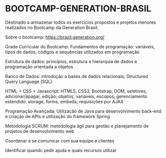 # BOOTCAMP-GENERATION-BRASIL
Destinado a armazenar todos os exercícios propostos e projetos menores realizados no Bootcamp da Generation Brasil.  

Sobre o bootcamp: https://brazil.generation.org/

Grade Currícular do Bootcamp: 
Fundamentos de programação: variáveis, tipos de dados, códigos e sequências utilizados em programação

Estrutura de dados: princípios, estrutura e hierarquia de dados e programação orientada a objetos

Banco de Dados: introdução a bases de dados relacionais; Structured Query Language (SQL)

HTML + CSS + Javascript: HTML5, CSS3, Bootstrap, DOM, seletores, adicionar/apagar, edição; objetos, variáveis, escopos; gerenciamento estendido: storage, forms, embeds; requisições por AJAX

Programação Avançada: Utilização de Java para desenvolvimento back-end e criação de APIs e utilização do framework Spring

Metodologia SCRUM: metodologia ágil para gestão e planejamento de projetos de desenvolvimento web

Coordenar e se comunicar com sua equipe e clientes

Identificar quando pedir ajuda e quais recursos utilizar

